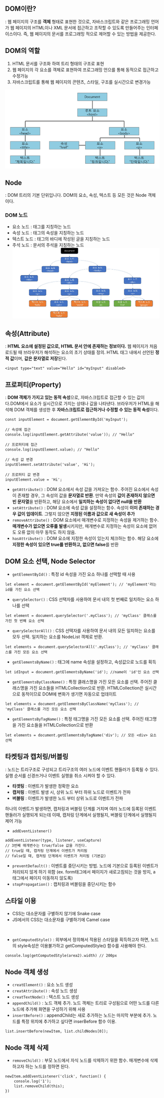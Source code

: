 ## DOM이란?
: 웹 페이지의 구조를 **객체** 형태로 표현한 것으로, 자바스크립트와 같은 프로그래밍 언어가 웹 페이지의 HTML이나 XML 문서에 접근하고 조작할 수 있도록 만들어주는 인터페이스이다. 즉, 웹 페이지의 문서를 프로그래밍 적으로 제어할 수 있는 방법을 제공한다.

## DOM의 역할
1. HTML 문서를 구조화 하여 트리 형태의 구조로 표현
2. 웹 페이지의 각 요소를 객체로 표현하여 프로그래밍 언으를 통해 동적으로 접근하고 수정가능
3. 자바스크립트를 통해 웹 페이지의 콘텐츠, 스타일, 구조를 실시간으로 변경가능

![DOM의 계층구조](image.png)

## Node
: DOM 트리의 기본 단위입니다. DOM의 요소, 속성, 텍스트 등 모든 것은 Node 객체이다.

### DOM 노드
- 요소 노드 : 태그를 지칭하는 노드
- 속성 노드 : 태그의 속성을 지칭하는 노드
- 텍스트 노드 : 태그의 바디에 작성된 글을 지칭하는 노드
- 주석 노드 : 문서의 주석을 지칭하는 노드
![노드 트리 구조](image-1.png)

## 속성(Attribute)
: **HTML 요소에 설정된 값으로, HTML 문서 안에 존재하는 정보이다.** 웹 페이지가 처음 로드될 때 브라우저가 해석하는 요소의 초기 상태를 정의. HTML 태그 내에서 선언된 **정적 값**이며, **값은 문자열로 저장**된다.
```
<input type="text" value="Hello" id="myInput" disabled>
```

## 프로퍼티(Property)
: **DOM 객체가 가지고 있는 동적 속성**으로, 자바스크립트로 접근할 수 있는 값이다.DOM에서 요소가 실시간으로 가지는 상태나 값을 나타낸다. 브라우저가 HTML을 해석해 DOM 객체를 생성한 후 **자바스크립트로 접근하거나 수정할 수 있는 동적 속성**이다.
```
const inputElement = document.getElementById('myInput');

// 속성에 접근
console.log(inputElement.getAttribute('value')); // "Hello"

// 프로퍼티에 접근
console.log(inputElement.value); // "Hello"

// 속성 값 변경
inputElement.setAttribute('value', 'Hi');

// 프로퍼티 값 변경
inputElement.value = 'Hi';
```
- `getAttribute()` : DOM 요소에서 속성 값을 가져오는 함수. 주어진 요소에서 속성이 존재할 경우, 그 속성의 값을 **문자열로 반환**. 만약 속성의 **값이 존재하지 않으면 빈 문자열**을 반환하고, 해당 요소에서 **일치하는 속성이 없다면 null을 반환**
- `setAttribute()` : DOM 요소에 속성 값을 설정하는 함수. 속성이 **이미 존재하는 경우 값이 업데이트**. 그렇지 않으면 **지정된 이름과 값으로 새 속성이 추가**
- `removeAttribute()` : DOM 요소에서 매개변수로 지정하는 속성을 제거하는 함수. **매개변수가 없으면 오류를 발생**시키지만, 매개변수로 지정하는 속성이 요소에 없어도 오류 없이 아무 동작도 하지 않음.
- `hasAttribute()` : DOM 요소에 지정한 속성이 있는지 체크하는 함수. 해당 요소에 **지정한 속성이 있으면 true를 반환하고, 없으면 false**를 반환

## DOM 요소 선택, Node Selector
- `getElementById()` : 특정 id 속성을 가진 요소 하나를 선택할 때 사용
```
let element = document.getElementById('myElement'); // 'myElement'라는 id를 가진 요소 선택
```

- `querySelector()` : CSS 선택자를 사용하여 문서 내의 첫 번째로 일치하는 요소 하나를 선택
```
let element = document.querySelector('.myClass'); // 'myClass' 클래스를 가진 첫 번째 요소 선택
```
- `querySelectorAll()` : CSS 선택자를 사용하여 문서 내의 모든 일치하는 요소를 모두 선택. 일치하는 요소를 NodeList 객체로 반환.
```
let elements = document.querySelectorAll('.myClass'); // 'myClass' 클래스를 가진 모든 요소 선택
```

- `getElementsByName()` : 태그에 name 속성을 설정하고, 속성값으로 노드를 획득
```
let idInput = document.getElementsByName('id'); //name이 'id'인 요소 선택
```
- `getElementsByClassName()` : 특정 클래스명을 가진 모든 요소를 선택. 주어진 클래스명을 가진 요소들을 HTMLCollection으로 반환. HTMLCollection은 실시간으로 동적이므로 DOM에 변화가 생기면 자동으로 업데이트
```
let elements = document.getElementsByClassName('myClass'); // 'myClass' 클래스를 가진 모든 요소 선택
```
- `getElementsByTagName()` : 특정 태그명을 가진 모든 요소를 선택. 주어진 태그명을 가진 요소들을 HTMLCollection으로 반환
```
let elements = document.getElementsByTagName('div'); // 모든 <div> 요소 선택
```

## 타켓팅과 캡처링/버블링
: 노드는 트리구조로 구성되고 트리구조의 여러 노드에 이벤트 핸들러가 등록될 수 있다. 실행 순서를 신경쓰거나 이벤트 실행을 취소 시켜야 할 수 있다. 

- **타겟팅** : 이벤트가 발생한 정확한 요소
- **캡처링** : 이벤트 발생 시, 상위 노드 부터 하위 노드로 이벤트가 전파
- **버블링** : 이벤트가 발생한 노드 부터 상위 노드로 이벤트가 전파

하나의 이벤트가 발생하면, 캡처링과 버블링 단계를 거치며 여러 노드에 등록된 이벤트 핸들러가 실행되게 되는데 이때, 캡처링 단계에서 실행될지, 버블링 단계에서 실행될지 제어 가능
- `addEventListener()`
```
addEventListener(type, listener, useCapture)
// 3번째 매개변수는 true/false 값을 가진다.
// true일 때, 캡처링 단계에서 이벤트가 처리됨
// false일 때, 캡처링 단계에서 이벤트가 처리됨 (기본값)
```

- `preventDefault()`
: 이벤트를 중단시키는 방법. 노드에 기본으로 등록된 이벤트가 처리되지 않게 하기 위함 (ex. form태그에서 페이지가 새로고침되는 것을 방지, a태그에서 페이지 이동하지 않도록)
- `stopPropagation()`
: 캡처링과 버블링을 중단시키는 함수

## 스타일 이용
- CSS는 대소문자를 구별하지 않기에 Snake case
- JS에서의 CSS는 대소문자를 구별하기에 Camel case
<br>

- `getComputedStyle()` : 외부에서 정의해서 적용된 스타일을 획득하고자 하면, 노드의 style속성은 이용불가하고 getComputedStyle() 함수를 사용해야 한다.
```
console.log(getComputedStyle(area2).width) // 200px
```

## Node 객체 생성
- `creatElement()` : 요소 노드 생성
- `creatAttribute()` : 속성 노드 생성
- `creatTextNode()` : 텍스트 노드 생성
- `appendChild()` : 노드 객체 추가. 노드 객체는 트리로 구성됨으로 어떤 노드를 다른 노드에 추가해 화면을 구성하기 위해 사용
- `insertBefore()` : appendChild는 새로 추가하는 노드는 마지막 부분에 추가. 노드를 특정 위치에 추가하고 싶다면 inserBefore 함수 이용.
```
list.insertBefore(newItem, list.childNodes[0]);
```

## Node 객체 삭제
- `removeChild()` : 부모 노드에서 자식 노드를 삭제하기 위한 함수. 매개변수에 삭제하고자 하는 노드를 정하면 된다.
```
newItem.addEventListener('click', function() {
    console.log('1');
    list.removeChild(this);
})
```